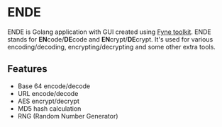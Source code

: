 # ENDE

ENDE is Golang application with GUI created using [Fyne toolkit](https://fyne.io/).
ENDE stands for **EN**code/**DE**code and **EN**crypt/**DE**crypt.
It's used for various encoding/decoding, encrypting/decrypting and some other extra tools.

## Features

- Base 64 encode/decode
- URL encode/decode
- AES encrypt/decrypt
- MD5 hash calculation
- RNG (Random Number Generator)
